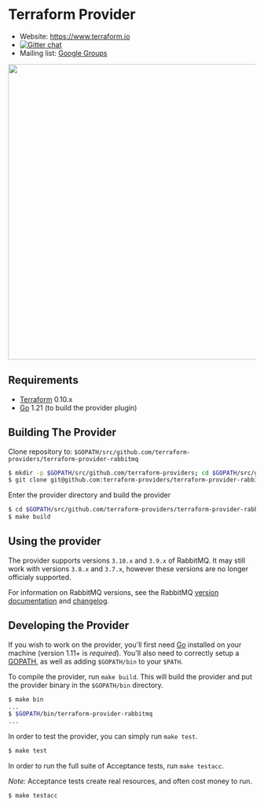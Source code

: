 Terraform Provider
==================

- Website: https://www.terraform.io
- [![Gitter chat](https://badges.gitter.im/hashicorp-terraform/Lobby.png)](https://gitter.im/hashicorp-terraform/Lobby)
- Mailing list: [Google Groups](http://groups.google.com/group/terraform-tool)

<img src="https://cdn.rawgit.com/hashicorp/terraform-website/master/content/source/assets/images/logo-hashicorp.svg" width="600px">

Requirements
------------

-	[Terraform](https://www.terraform.io/downloads.html) 0.10.x
-	[Go](https://golang.org/doc/install) 1.21 (to build the provider plugin)

Building The Provider
---------------------

Clone repository to: `$GOPATH/src/github.com/terraform-providers/terraform-provider-rabbitmq`

```sh
$ mkdir -p $GOPATH/src/github.com/terraform-providers; cd $GOPATH/src/github.com/terraform-providers
$ git clone git@github.com:terraform-providers/terraform-provider-rabbitmq
```

Enter the provider directory and build the provider

```sh
$ cd $GOPATH/src/github.com/terraform-providers/terraform-provider-rabbitmq
$ make build
```

Using the provider
------------------

The provider supports versions `3.10.x` and `3.9.x` of RabbitMQ. It may still work with versions `3.8.x` and `3.7.x`, however these versions are no longer officialy supported.

For information on RabbitMQ versions, see the RabbitMQ [version documentation](https://www.rabbitmq.com/versions.html) and [changelog](https://www.rabbitmq.com/changelog.html).


Developing the Provider
-----------------------

If you wish to work on the provider, you'll first need [Go](http://www.golang.org) installed on your machine (version 1.11+ is *required*). You'll also need to correctly setup a [GOPATH](http://golang.org/doc/code.html#GOPATH), as well as adding `$GOPATH/bin` to your `$PATH`.

To compile the provider, run `make build`. This will build the provider and put the provider binary in the `$GOPATH/bin` directory.

```sh
$ make bin
...
$ $GOPATH/bin/terraform-provider-rabbitmq
...
```

In order to test the provider, you can simply run `make test`.

```sh
$ make test
```

In order to run the full suite of Acceptance tests, run `make testacc`.

*Note:* Acceptance tests create real resources, and often cost money to run.

```sh
$ make testacc
```
